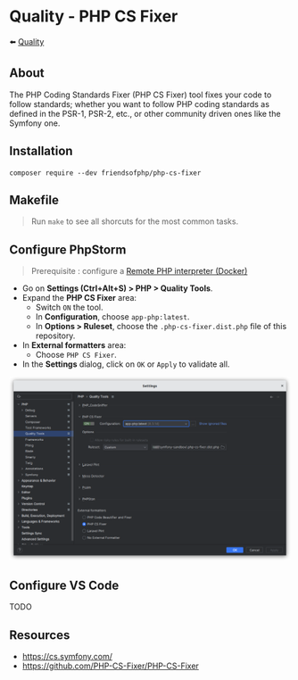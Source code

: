 # Quality - PHP CS Fixer

⬅️ [Quality](../quality.md)

## About

The PHP Coding Standards Fixer (PHP CS Fixer) tool fixes your code to follow standards; whether you want to follow PHP coding standards as defined in the PSR-1, PSR-2, etc., or other community driven ones like the Symfony one.

## Installation

```
composer require --dev friendsofphp/php-cs-fixer
```

## Makefile

> Run `make` to see all shorcuts for the most common tasks.

## Configure PhpStorm

> Prerequisite : configure a [Remote PHP interpreter (Docker)](../remote-php-interpreter.md)

- Go on **Settings (Ctrl+Alt+S) > PHP > Quality Tools**.
- Expand the **PHP CS Fixer** area:
    - Switch `ON` the tool.
    - In **Configuration**, choose `app-php:latest`.
    - In **Options > Ruleset**, choose the `.php-cs-fixer.dist.php` file of this repository.
- In **External formatters** area:
    - Choose `PHP CS Fixer`.
- In the **Settings** dialog, click on `OK` or `Apply` to validate all.

![phpstorm-settings-php-quality-tools-phpcsfixer.png](../img/phpstorm-settings-php-quality-tools-phpcsfixer.png)

## Configure VS Code

TODO

## Resources

- https://cs.symfony.com/
- https://github.com/PHP-CS-Fixer/PHP-CS-Fixer